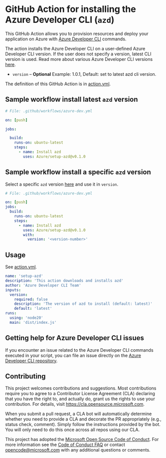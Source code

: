 # GitHub Action for installing the Azure Developer CLI (`azd`)

This GitHub Action allows you to provision resources and deploy your application on Azure with [Azure Developer CLI](https://github.com/azure/setup-azd) commands.

The action installs the Azure Developer CLI on a user-defined Azure Developer CLI version. If the user does not specify a version, latest CLI version is used. Read more about various Azure Developer CLI versions [here](https://github.com/Azure/azure-dev/releases).

- `version` – **Optional** Example: 1.0.1, Default: set to latest azd cli version.

The definition of this GitHub Action is in [action.yml](https://github.com/azure/setup-azd/blob/main/action.yml).

## Sample workflow install latest `azd` version

```yaml
# File: .github/workflows/azure-dev.yml

on: [push]

jobs:

  build:
    runs-on: ubuntu-latest
    steps:
      - name: Install azd
        uses: Azure/setup-azd@v0.1.0
```

## Sample workflow install a specific `azd` version

Select a specific `azd` version [here](https://github.com/Azure/azure-dev/releases) and use it in `version`.

```yaml
# File: .github/workflows/azure-dev.yml

on: [push]
jobs:
  build:
    runs-on: ubuntu-latest
    steps:
      - name: Install azd
        uses: Azure/setup-azd@v0.1.0
        with:
          version: '<version-number>'
```

## Usage

See [action.yml](action.yml).

```yaml
name: 'setup-azd'
description: 'This action downloads and installs azd'
author: 'Azure Developer CLI Team'
inputs:
  version:
    required: false
    description: 'The version of azd to install (default: latest)'
    default: 'latest'
runs:
  using: 'node20'
  main: 'dist/index.js'
```

## Getting help for Azure Developer CLI issues

If you encounter an issue related to the Azure Developer CLI commands executed in your script, you can file an issue directly on the [Azure Developer CLI repository](https://github.com/Azure/azure-dev/issues/new/choose).

## Contributing

This project welcomes contributions and suggestions.  Most contributions require you to agree to a Contributor License Agreement (CLA) declaring that you have the right to, and actually do, grant us the rights to use your contribution. For details, visit https://cla.opensource.microsoft.com.

When you submit a pull request, a CLA bot will automatically determine whether you need to provide a CLA and decorate the PR appropriately (e.g., status check, comment). Simply follow the instructions provided by the bot. You will only need to do this once across all repos using our CLA.

This project has adopted the [Microsoft Open Source Code of Conduct](https://opensource.microsoft.com/codeofconduct/). For more information see the [Code of Conduct FAQ](https://opensource.microsoft.com/codeofconduct/faq/) or contact [opencode@microsoft.com](mailto:opencode@microsoft.com) with any additional questions or comments.
